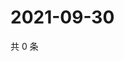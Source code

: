 # 2021-09-30

共 0 条

<!-- BEGIN -->
<!-- 最后更新时间 Thu Sep 30 2021 23:19:37 GMT+0800 (China Standard Time) -->

<!-- END -->
